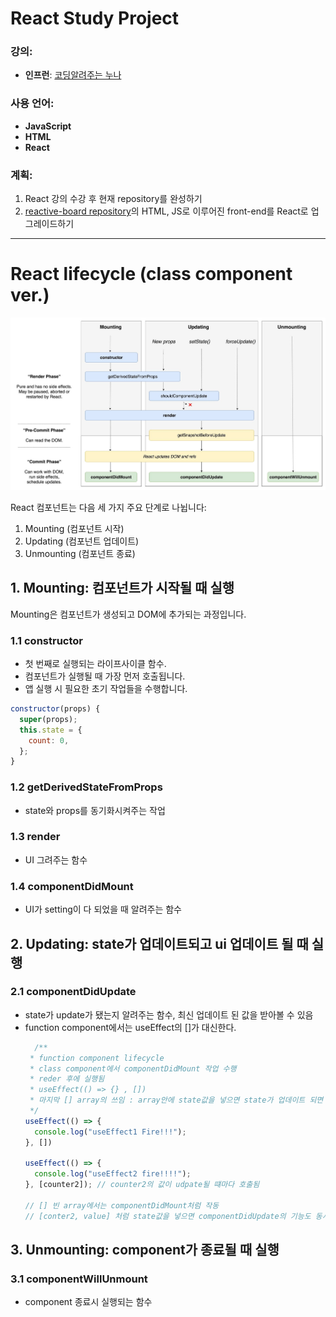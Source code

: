 # React Study Project

### 강의:
- **인프런**: [코딩알려주는 누나](https://www.inflearn.com/course/%EB%A6%AC%EC%95%A1%ED%8A%B8-%ED%94%84%EB%A1%A0%ED%8A%B8%EC%97%94%EB%93%9C-%EB%A7%88%EC%A7%80%EB%A7%89/dashboard)

### 사용 언어:
- **JavaScript**
- **HTML**
- **React**

### 계획:
1. React 강의 수강 후 현재 repository를 완성하기
2. [reactive-board repository](https://github.com/dlcksdud/reactive-board)의 HTML, JS로 이루어진 front-end를 React로 업그레이드하기


---

# React lifecycle (class component ver.)
![React lifecycle](./react_lifecycle.jpeg)

React 컴포넌트는 다음 세 가지 주요 단계로 나뉩니다:
1. Mounting (컴포넌트 시작)
2. Updating (컴포넌트 업데이트)
3. Unmounting (컴포넌트 종료)



## 1. Mounting: 컴포넌트가 시작될 때 실행
Mounting은 컴포넌트가 생성되고 DOM에 추가되는 과정입니다.

### 1.1 **constructor**
- 첫 번째로 실행되는 라이프사이클 함수.
- 컴포넌트가 실행될 때 가장 먼저 호출됩니다.
- 앱 실행 시 필요한 초기 작업들을 수행합니다.

```javascript
constructor(props) {
  super(props);
  this.state = {
    count: 0,
  };
}
```

### 1.2 **getDerivedStateFromProps**
- state와 props를 동기화시켜주는 작업

### 1.3 **render**
- UI 그려주는 함수

### 1.4 **componentDidMount**
- UI가 setting이 다 되었을 때 알려주는 함수

## 2. Updating:  state가 업데이트되고 ui 업데이트 될 때 실행

### 2.1 **componentDidUpdate**
- state가 update가 됐는지 알려주는 함수, 최신 업데이트 된 값을 받아볼 수 있음
- function component에서는 useEffect의 []가 대신한다.
  ```javascript
    /**
   * function component lifecycle
   * class component에서 componentDidMount 작업 수행
   * reder 후에 실행됨
   * useEffect(() => {} , [])
   * 마지막 [] array의 쓰임 : array안에 state값을 넣으면 state가 업데이트 되면 알려줌
   */
  useEffect(() => {
    console.log("useEffect1 Fire!!!");
  }, [])

  useEffect(() => {
    console.log("useEffect2 fire!!!!");
  }, [counter2]); // counter2의 값이 udpate될 떄마다 호출됨

  // [] 빈 array에서는 componentDidMount처럼 작동
  // [conter2, value] 처럼 state값을 넣으면 componentDidUpdate의 기능도 동시에 한다.
  ```

## 3. Unmounting: component가 종료될 때 실행

### 3.1 **componentWillUnmount**
- component 종료시 실행되는 함수








